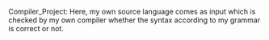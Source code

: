 Compiler_Project:
Here, my own source language comes as input which is checked by my own compiler whether the syntax according to my grammar is correct or not.

